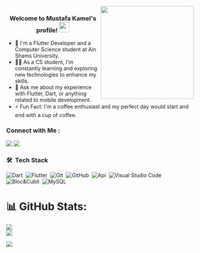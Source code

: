 
<img width="250" align="right" src="https://c.tenor.com/_DOBjnGspYAAAAAM/code-coding.gif">

<h3 align="center">
  Welcome to Mustafa Kamel's profile!
  <img src="https://media.giphy.com/media/hvRJCLFzcasrR4ia7z/giphy.gif" width="28">
</h3>

<!-- Typing SVG by DenverCoder1 - https://github.com/DenverCoder1/readme-typing-svg -->
<!--
<p align="center">
  <a href="https://github.com/DenverCoder1/readme-typing-svg"><img src="https://readme-typing-svg.herokuapp.com/?lines=Flutter%20developer;Always%20learning%20new%20things&font=Fira%20Code&center=true&width=440&height=45&color=blue&vCenter=true&size=22"></a>
</p>
-->

- 🏢 I'm a Flutter Developer and a Computer Science student at Ain Shams University.
- 👨‍💻 As a CS student, I'm constantly learning and exploring new technologies to enhance my skills.
- 💬 Ask me about my experience with Flutter, Dart, or anything related to mobile development.
- ⚡ Fun Fact: I'm a coffee enthusiast and my perfect day would start and end with a cup of coffee.

### Connect with Me :

<a href="https://www.linkedin.com/in/mustafa-kamel-3a8a17262/" target="_blank"><img src="https://img.shields.io/badge/-Mustafa%20Kamel-0077B5?style=for-the-badge&logo=Linkedin&logoColor=white"/></a>
<a href="https://www.facebook.com/Kammeeel" target="_blank"><img src="https://img.shields.io/badge/-Mustafa%20Kamel-0077B5?style=for-the-badge&logo=Facebook&logoColor=white"/></a>



### 🛠 &nbsp;Tech Stack
![Dart](https://img.shields.io/badge/-Dart-05122A?style=flat&logo=dart)&nbsp;
![Flutter](https://img.shields.io/badge/-Flutter-05122A?style=flat&logo=flutter)&nbsp;
![Git](https://img.shields.io/badge/-Git-05122A?style=flat&logo=git)&nbsp;
![GitHub](https://img.shields.io/badge/-GitHub-05122A?style=flat&logo=github)&nbsp;
![Api](https://img.shields.io/badge/-Api-05122A?style=flat&logo=api)&nbsp;
![Visual Studio Code](https://img.shields.io/badge/-Visual%20Studio%20Code-05122A?style=flat&logo=visual-studio-code&logoColor=007ACC)&nbsp;
![Bloc&Cubit](https://img.shields.io/badge/-Bloc-05122A?style=flat&logo=bloc)&nbsp;
![MySQL](https://img.shields.io/badge/-MySql-05122A?style=flat&logo=mysql)&nbsp;

# 📊 GitHub Stats:
![](https://github-readme-streak-stats.herokuapp.com/?user=flutterboy20&theme=shades-of-purple&hide_border=false)<br/>
![](https://github-readme-stats.vercel.app/api/top-langs/?username=flutterboy20&theme=shades-of-purple&hide_border=false&include_all_commits=true&count_private=false&layout=compact)

<a href="https://komarev.com/ghpvc/?username=MustafaKammel&style=for-the-badge">
    <img src="https://komarev.com/ghpvc/?username=MustafaKammel&style=for-the-badge">
</a>
